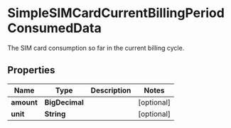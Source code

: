 

# SimpleSIMCardCurrentBillingPeriodConsumedData

The SIM card consumption so far in the current billing cycle.

## Properties

| Name | Type | Description | Notes |
|------------ | ------------- | ------------- | -------------|
|**amount** | **BigDecimal** |  |  [optional] |
|**unit** | **String** |  |  [optional] |



